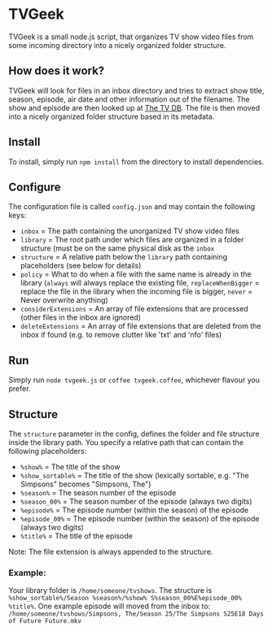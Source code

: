# TVGeek

TVGeek is a small node.js script, that organizes TV show video files from some incoming directory  into a nicely organized folder structure.

## How does it work?

TVGeek will look for files in an inbox directory and tries to extract show title, season, episode, air date and other information out of the filename. The show and episode are then looked up at [The TV DB](http://thetvdb.com). The file is then moved into a nicely organized folder structure based in its metadata.

## Install

To install, simply run `npm install` from the directory to install dependencies.

## Configure

The configuration file is called `config.json` and may contain the following keys:

- `inbox` = The path containing the unorganized TV show video files
- `library` = The root path under which files are organized in a folder structure (must be on the same physical disk as the `inbox`
- `structure` = A relative path below the `library` path containing placeholders (see below for details)
- `policy` = What to do when a file with the same name is already in the library (`always` will always replace the existing file, `replaceWhenBigger` = replace the file in the library when the incoming file is bigger, `never` = Never overwrite anything)
- `considerExtensions` = An array of file extensions that are processed (other files in the inbox are ignored)
- `deleteExtensions` = An array of file extensions that are deleted from the inbox if found (e.g. to remove clutter like 'txt' and 'nfo' files)

## Run

Simply run `node tvgeek.js` or `coffee tvgeek.coffee`, whichever flavour you prefer.

## Structure

The `structure` parameter in the config, defines the folder and file structure inside the library path. You specify a relative path that can contain the following placeholders:

- `%show%` = The title of the show
- `%show_sortable%` = The title of the show (lexically sortable, e.g. "The Simpsons" becomes "Simpsons, The")
- `%season%` = The season number of the episode
- `%season_00%` = The season number of the episode (always two digits)
- `%episode%` = The episode number (within the season) of the episode
- `%episode_00%` = The episode number (within the season) of the episode (always two digits)
- `%title%` = The title of the episode

Note: The file extension is always appended to the structure.

### Example: 
Your library folder is `/home/someone/tvshows`.
The structure is `%show_sortable%/Season %season%/%show% S%season_00%E%episode_00% %title%`.
One example episode will moved from the inbox to:
`/home/someone/tvshows/Simpsons, The/Season 25/The Simpsons S25E18 Days of Future Future.mkv`